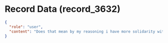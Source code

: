 # Record Data (record_3632)

```json
{
  "role": "user",
  "content": "Does that mean by my reasoning i have more solidarity with srilankan tamils, singapore tamils, malaysian tamils than hindi belt?\n"
}
```
